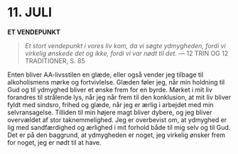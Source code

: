 # 11. JULI

**ET VENDEPUNKT**

> *Et stort vendepunkt i vores liv kom, da vi søgte ydmygheden, fordi vi virkelig ønskede det og ikke, fordi vi var nødt til det.*
> — 12 TRIN OG 12 TRADITIONER, S. 85

Enten bliver AA-livsstilen en glæde, eller også vender jeg tilbage til alkoholismens mørke og fortvivlelse. Glæden føler jeg, når min holdning til Gud og til ydmyghed bliver et ønske frem for en byrde. Mørket i mit liv forandres til strålende lys, når jeg når frem til den konklusion, at mit liv bliver fyldt med sindsro, frihed og glæde, når jeg er ærlig i arbejdet med min selvransagelse. Tilliden til min højere magt bliver dybere, og jeg bliver overvældet af stor taknemmelighed. Jeg er overbevist om, at ydmyghed er lig med sandfærdighed og ærlighed i mit forhold både til mig selv og til Gud. Det er på den baggrund, at ydmygheden er noget, jeg virkelig ønsker frem for noget, jeg er nødt til at have.
